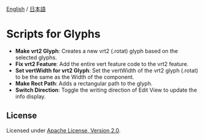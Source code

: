 [English](https://github.com/monokano/Glyphs-Scripts) / [日本語](README-JP.md)

# Scripts for Glyphs

* **Make vrt2 Glyph**: Creates a new vrt2 (.rotat) glyph based on the selected glyphs.
* **Fix vrt2 Feature**: Add the entire vert feature code to the vrt2 feature.
* **Set vertWidth for vrt2 Glyph**: Set the vertWidth of the vrt2 glyph (.rotat) to be the same as the Width of the component.
* **Make Rect Path**: Adds a rectangular path to the glyph.
* **Switch Direction**: Toggle the writing direction of Edit View to update the info display.

## License

Licensed under [Apache License, Version 2.0](http://www.apache.org/licenses/LICENSE-2.0).